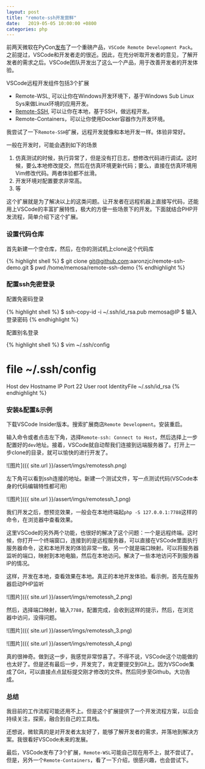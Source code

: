 ```yaml
---
layout: post
title: "remote-ssh开发尝鲜"
date:   2019-05-05 10:00:00 +0800
categories: php 
---
```


前两天微软在PyCon[发布](https://code.visualstudio.com/blogs/2019/05/02/remote-development)了一个重磅产品，`VSCode Remote Development Pack`。之前提过，VSCode和开发者走的很近。因此，在充分听取开发者的意见，了解开发者的需求之后。VSCode团队开发出了这么一个产品，用于改善开发者的开发体验。

VSCode远程开发组件包括3个扩展

- Remote-WSL, 可以让你在Windows开发环境下，基于Windows Sub Linux Sys来做Linux环境的应用开发。
- [Remote-SSH](https://code.visualstudio.com/docs/remote/ssh), 可以让你在本地，基于SSH，做远程开发。
- Remote-Containers，可以让你使用Docker容器作为开发环境。

我尝试了一下`Remote-SSH`扩展，远程开发就像和本地开发一样。体验非常好。

一般在开发时，可能会遇到如下的场景

1. 仿真测试的时候，执行异常了，但是没有打日志，想修改代码进行调试。这时候，要么本地修改提交，然后在仿真环境更新代码；要么，直接在仿真环境用Vim修改代码。两者体验都不丝滑。
2. 开发环境对配置要求非常高。
3. 等

这个扩展就是为了解决以上的这类问题。让开发者在远程机器上直接写代码，还能用上VSCode的丰富扩展特性，极大的方便一些场景下的开发。下面就结合PHP开发流程，简单介绍下这个扩展。

### 设置代码仓库

首先新建一个空仓库，然后，在你的测试机上clone这个代码库

{% highlight shell %}
$ git clone git@github.com:aaronzjc/remote-ssh-demo.git
$ pwd
/home/memosa/remote-ssh-demo
{% endhighlight %}

### 配置ssh免密登录

配置免密码登录

{% highlight shell %}
$ ssh-copy-id -i ~/.ssh/id_rsa.pub memosa@IP
$ 输入登录密码
{% endhighlight %}

配置别名登录

{% highlight shell %}
$ vim ~/.ssh/config
# file ~/.ssh/config
Host dev
    Hostname IP
    Port 22
    User root
    IdentityFile ~/.ssh/id_rsa
{% endhighlight %}

### 安装&配置&示例

下载VSCode Insider版本。搜索扩展商店`Remote Development`。安装重启。

输入命令或者点击左下角，选择`Remote-ssh: Connect to Host`，然后选择上一步配置好的`dev`地址。接着，VSCode就自动帮我们连接到远端服务器了。打开上一步clone的目录，就可以愉快的进行开发了。

![图片]({{ site.url }}/assert/imgs/remotessh.png)

左下角可以看到ssh连接的地址。新建一个测试文件，写一点测试代码(VSCode本身的代码编辑特性都可用)

![图片]({{ site.url }}/assert/imgs/remotessh_1.png)

我们开发之后，想预览效果，一般会在本地终端起`php -S 127.0.0.1:7788`这样的命令，在浏览器中查看效果。

这里VSCode的另外两个功能，也很好的解决了这个问题：一个是远程终端。这时候，你打开一个终端窗口，连接到的是远程服务器，可以直接在VSCode里面执行服务器命令，这和本地开发的体验非常一致。另一个就是端口映射。可以将服务器监听的端口，映射到本地电脑，然后在本地访问。解决了一些本地访问不到服务器IP的情况。

这样，开发在本地，查看效果在本地。真正的本地开发体验。看示例，首先在服务器启动PHP监听

![图片]({{ site.url }}/assert/imgs/remotessh_2.png)

然后，选择端口映射，输入`7788`，配置完成，会收到这样的提示，然后，在浏览器中访问，没得问题。

![图片]({{ site.url }}/assert/imgs/remotessh_3.png)

![图片]({{ site.url }}/assert/imgs/remotessh_4.png)

真的很神奇。做到这一步，我感觉非常惊喜了。不得不说，VSCode这个功能做的也太好了。但是还有最后一步，开发完了，肯定要提交到Git上。因为VSCode集成了Git，可以直接点点鼠标提交刚才修改的文件。然后同步至Github。大功告成。

### 总结

我目前的工作流程可能还用不上。但是这个扩展提供了一个开发流程方案，以后会持续关注，探索，融合到自己的工具栈。

还想说，微软真的是对开发者太友好了，能够了解开发者的需求，并落地到解决方案。我很看好VSCode未来的发展。

最后，VSCode发布了3个扩展，`Remote-WSL`可能自己现在用不上，就不尝试了。但是，另外一个`Remote-Containers`，看了一下介绍，很感兴趣，也会尝试下。